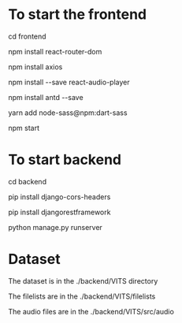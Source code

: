 # To start the frontend
cd frontend

npm install react-router-dom

npm install axios

npm install --save react-audio-player

npm install antd --save

yarn add node-sass@npm:dart-sass

npm start

# To start backend
cd backend

pip install django-cors-headers

pip install djangorestframework

python manage.py runserver

# Dataset
The dataset is in the ./backend/VITS directory

The filelists are in the ./backend/VITS/filelists

The audio files are in the ./backend/VITS/src/audio
